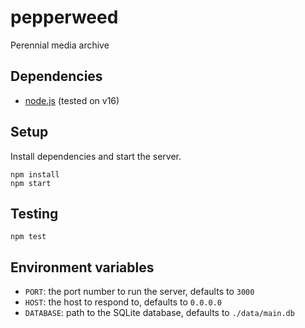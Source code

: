 # pepperweed

Perennial media archive

## Dependencies

* [node.js](https://nodejs.org/) (tested on v16)

## Setup

Install dependencies and start the server.

```
npm install
npm start
```

## Testing

```
npm test
```

## Environment variables

* `PORT`: the port number to run the server, defaults to `3000`
* `HOST`: the host to respond to, defaults to `0.0.0.0`
* `DATABASE`: path to the SQLite database, defaults to `./data/main.db`
